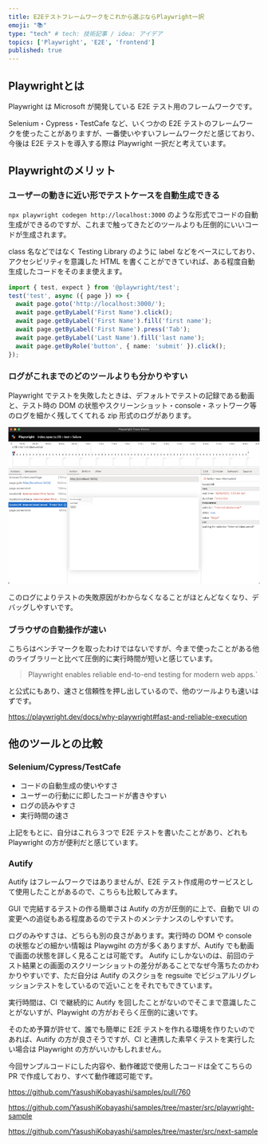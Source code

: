 ```yaml
---
title: E2Eテストフレームワークをこれから選ぶならPlaywright一択
emoji: "📚"
type: "tech" # tech: 技術記事 / idea: アイデア
topics: ['Playwright', 'E2E', 'frontend']
published: true
---
```


## Playwrightとは

Playwright は Microsoft が開発している E2E テスト用のフレームワークです。

Selenium・Cypress・TestCafe など、いくつかの E2E テストのフレームワークを使ったことがありますが、一番使いやすいフレームワークだと感じており、今後は E2E テストを導入する際は Playwright 一択だと考えています。


## Playwrightのメリット

### ユーザーの動きに近い形でテストケースを自動生成できる

`npx playwright codegen http://localhost:3000` のような形式でコードの自動生成ができるのですが、これまで触ってきたどのツールよりも圧倒的にいいコードが生成されます。

class 名などではなく Testing Library のように label などをベースにしており、アクセシビリティを意識した HTML を書くことができていれば、ある程度自動生成したコードをそのまま使えます。

```typescript
import { test, expect } from '@playwright/test';
test('test', async ({ page }) => {
  await page.goto('http://localhost:3000/');
  await page.getByLabel('First Name').click();
  await page.getByLabel('First Name').fill('first name');
  await page.getByLabel('First Name').press('Tab');
  await page.getByLabel('Last Name').fill('last name');
  await page.getByRole('button', { name: 'submit' }).click();
});
```

### ログがこれまでのどのツールよりも分かりやすい

Playwright でテストを失敗したときは、デフォルトでテストの記録である動画と、テスト時の DOM の状態やスクリーンショット・console・ネットワーク等のログを細かく残してくてれる zip 形式のログがあります。

![](/images/playwright/trace.png)


このログによりテストの失敗原因がわからなくなることがほとんどなくなり、デバッグしやすいです。


### ブラウザの自動操作が速い

こちらはベンチマークを取ったわけではないですが、今まで使ったことがある他のライブラリーと比べて圧倒的に実行時間が短いと感じています。

> Playwright enables reliable end-to-end testing for modern web apps.`

と公式にもあり、速さと信頼性を押し出しているので、他のツールよりも速いはずです。

https://playwright.dev/docs/why-playwright#fast-and-reliable-execution

## 他のツールとの比較

### Selenium/Cypress/TestCafe

- コードの自動生成の使いやすさ
- ユーザーの行動にに即したコードが書きやすい
- ログの読みやすさ
- 実行時間の速さ

上記をもとに、自分はこれら３つで E2E テストを書いたことがあり、どれも Playwright の方が便利だと感じています。

### Autify

Autify はフレームワークではありませんが、E2E テスト作成用のサービスとして使用したことがあるので、こちらも比較してみます。

GUI で完結するテストの作る簡単さは Autify の方が圧倒的に上で、自動で UI の変更への追従もある程度あるのでテストのメンテナンスのしやすいです。

ログのみやすさは、どちらも別の良さがあります。実行時の DOM や console の状態などの細かい情報は Playwgiht の方が多くありますが、Autify でも動画で画面の状態を詳しく見ることは可能です。
Autify にしかないのは、前回のテスト結果との画面のスクリーンショットの差分があることでなぜ今落ちたのかわかりやすいです、ただ自分は Autify のスクショを regsuite でビジュアルリグレッションテストをしているので近いことをそれでもできています。

実行時間は、CI で継続的に Autify を回したことがないのでそこまで意識したことがないすが、Playwight の方がおそらく圧倒的に速いです。

そのため予算が許せて、誰でも簡単に E2E テストを作れる環境を作りたいのであれば、Autify の方が良さそうですが、CI と連携した素早くテストを実行したい場合は Playwright の方がいいかもしれません。


今回サンプルコードにした内容や、動作確認で使用したコードは全てこちらの PR で作成しており、すべて動作確認可能です。

https://github.com/YasushiKobayashi/samples/pull/760

https://github.com/YasushiKobayashi/samples/tree/master/src/playwright-sample

https://github.com/YasushiKobayashi/samples/tree/master/src/next-sample
